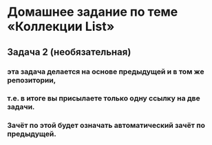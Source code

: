# Домашнее задание по теме «Коллекции List»
## Задача 2 (необязательная)
### эта задача делается на основе предыдущей и в том же репозитории,
### т.е. в итоге вы присылаете только одну ссылку на две задачи. 
### Зачёт по этой будет означать автоматический зачёт по предыдущей.